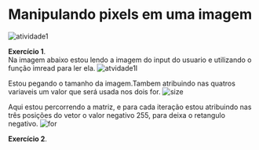 # Manipulando pixels em uma imagem
![atividade1](https://user-images.githubusercontent.com/42754908/137405431-c9fd0c86-50ae-40f8-9dbe-af0fde3d54f5.png)


<strong>Exercício 1</strong>.<br>
Na imagem abaixo estou lendo a imagem do input do usuario e utilizando o função imread para ler ela.
![atvidade1I](https://user-images.githubusercontent.com/42754908/137405468-87568026-3057-4265-8b3f-77119f79b30d.png)<br>

Estou pegando o tamanho da imagem.Tambem atribuindo nas quatros variaveis um valor que será usada nos dois for.
![size](https://user-images.githubusercontent.com/42754908/137405658-98881406-f299-4dd9-b725-ca7dee164164.png)

Aqui estou percorrendo a matriz, e para cada iteração estou atribuindo nas três posições do vetor o valor negativo 255,  para deixa o retangulo negativo.
![for](https://user-images.githubusercontent.com/42754908/137406870-a7331f3e-35ec-49d4-b07a-6c7b2b8fff72.png)

<strong>Exercício 2</strong>.<br>
